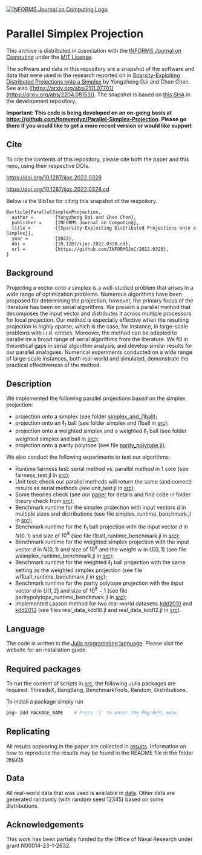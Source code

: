 
[![INFORMS Journal on Computing Logo](https://INFORMSJoC.github.io/logos/INFORMS_Journal_on_Computing_Header.jpg)](https://pubsonline.informs.org/journal/ijoc)

# Parallel Simplex Projection

This archive is distributed in association with the [INFORMS Journal on
Computing](https://pubsonline.informs.org/journal/ijoc) under the [MIT License](LICENSE).

The software and data in this repository are a snapshot of the software and data
that were used in the research reported on in [Sparsity-Exploiting Distributed Projections onto a Simplex](https://doi.org/10.1287/ijoc.2022.0328) by Yongzheng Dai and Chen Chen.  See also ([https://arxiv.org/abs/2111.07701](https://arxiv.org/abs/2204.08153)). The snapshot is based on 
[this SHA](https://github.com/tkralphs/JoCTemplate/commit/f7f30c63adbcb0811e5a133e1def696b74f3ba15) 
in the development repository.

**Important: This code is being developed on an on-going basis at
https://github.com/foreverdyz/Parallel-Simplex-Projection. Please go there if you would like to
get a more recent version or would like support**


## Cite

To cite the contents of this repository, please cite both the paper and this repo, using their respective DOIs.

https://doi.org/10.1287/ijoc.2022.0328

https://doi.org/10.1287/ijoc.2022.0328.cd

Below is the BibTex for citing this snapshot of the respoitory.

```
@article{ParallelSimplexProjection,
  author =        {Yongzheng Dai and Chen Chen},
  publisher =     {INFORMS Journal on Computing},
  title =         {{Sparsity-Exploiting Distributed Projections onto a Simplex}},
  year =          {2023},
  doi =           {10.1287/ijoc.2022.0328.cd},
  url =           {https://github.com/INFORMSJoC/2022.0328},
}  
```

## Background 

Projecting a vector onto a simplex is a well-studied problem that arises in a wide range of optimization problems.  Numerous algorithms have been proposed for determining the projection; however, the primary focus of the literature has been on serial algorithms. We present a parallel method that decomposes the input vector and distributes it across multiple processors for local projection. Our method is especially effective when the resulting projection is highly sparse; which is the case, for instance, in large-scale problems with i.i.d. entries. Moreover, the method can be adapted to parallelize a broad range of serial algorithms from the literature. We fill in theoretical gaps in serial algorithm analysis, and develop similar results for our parallel analogues. Numerical experiments conducted on a wide range of large-scale instances, both real-world and simulated, demonstrate the practical effectiveness of the method.  

## Description

We implemented the following parallel projections based on the simplex projection:
- projection onto a simplex (see folder [simplex_and_l1ball](src/simplex_and_l1ball));
- projection onto an $\ell_1$ ball (see folder simplex and l1ball in [src](src));
- projection onto a weighted simplex and a weighted $\ell_1$ ball (see folder weighted simplex and ball in [src](src));
- projection onto a parity polytope (see file [parity_polytope.jl](src/parity_polytope.jl));

We also conduct the following experiments to test our algorithms:
- Runtime fairness test: serial method vs. parallel method in 1 core (see fairness_test.jl in [src](src));
- Unit test: check our parallel methods will return the same (and correct) results as serial methods (see unit_test.jl in [src](src)); 
- Some theories check (see our [paper](https://doi.org/10.1287/ijoc.2022.0328) for details and find code in folder theory check from [src](src));
- Benchmark runtime for the simplex projection with input vectors $d$ in multiple sizes and distributions (see file simplex_runtime_benchmark.jl in [src](src));
- Benchmark runtime for the $\ell_1$ ball projection with the input vector $d$ in $N(0,1)$ and size of $10^8$ (see file l1ball_runtime_benchmark.jl in [src](src));
- Benchmark runtime for the weighted simplex projection with the input vector $d$ in $N(0,1)$ and size of $10^8$ and the weight $w$ in $U[0,1]$ (see file wsimplex_runtime_benchmark.jl in [src](src));
- Benchmark runtime for the weighted $\ell_1$ ball projection with the same setting as the weighted simplex projection (see file wl1ball_runtime_benchmark.jl in [src](src));
- Benchmark runtime for the parity polytope projection with the input vector $d$ in $U[1,2]$ and size of $10^8-1$ (see file paritypolytope_runtime_benchmark.jl in [src](src));
- Implemented Lasson method for two real-world datasets: [kdd2010](https://www.csie.ntu.edu.tw/~cjlin/libsvmtools/datasets/binary.html#kdd2010%20(algebra)) and [kdd2012](https://www.csie.ntu.edu.tw/~cjlin/libsvmtools/datasets/binary.html#kdd2012) (see files real_data_kdd10.jl and real_data_kdd12.jl in [src](src)).

## Language

The code is written in the [Julia programming language](https://julialang.org). Please visit the website for an installation guide. 

## Required packages 

To run the content of scripts in [src](src), the following Julia packages are required: ThreadsX, BangBang, BenchmarkTools, Random, Distributions.

To install a package simply run

```julia
pkg> add PACKAGE_NAME    # Press ']' to enter the Pkg REPL mode.
```

## Replicating

All results appearing in the paper are collected in [results](results). Information on how to reproduce the results may be found in the README file in the folder [results](results).

## Data 

All real-world data that was used is available in [data](data). Other data are generated randomly (with random seed 12345) based on some distributions.

## Acknowledgements

This work has been partially funded by the Office of Naval Research under grant N00014-23-1-2632.
